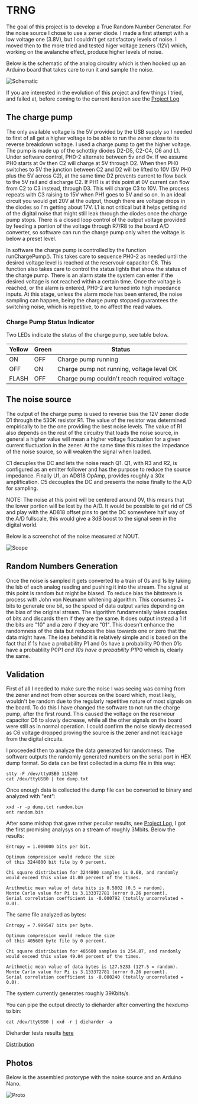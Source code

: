 
# TRNG #

The goal of this project is to develop a True Random Number Generator. For the noise source I chose to use a zener diode. I made a first attempt with a low voltage one (3.8V), but I couldn't get satisfactory levels of noise. I moved then to the more tried and tested higer voltage zeners (12V) which, working on the avalanche effect, produce higher levels of noise.

Below is the schematic of the analog circuitry which is then hooked up an Arduino board that takes care to run it and sample the noise. 

![Schematic](documentation/schematic2.png)

If you are interested in the evolution of this project and few things I tried, and failed at, before coming to the current iteration see the [Project Log](LOG.md)

## The charge pump ##

The only available voltage is the 5V provided by the USB supply so I needed to first of all get a higher voltage to be able to run the zener close to its reverse breakdown voltage. I used a charge pump to get the higher voltage. The pump is made up of the schottky diodes D2-D5, C2-C4, C6 and L1. Under software control, PH0-2 alternate between 5v and 0v. If we assume PH0 starts at 0v then C2 will charge at 5V through D2. When then PH0 switches to 5V the junction between C2 and D2 will be lifted to 10V (5V PH0 plus the 5V across C2), at the same time D2 prevents current to flow back to the 5V rail and discharge C2. If PH1 is at this point at 0V current can flow from C2 to C3 instead, through D3. This will charge C3 to 10V. The process repeats with C3 raising to 15V when PH1 goes to 5V and so on. In an ideal circuit you would get 20V at the output, though there are voltage drops in the diodes so I'm getting about 17V. L1 is not critical but it helps getting rid of the digital noise that might still leak through the diodes once the charge pump stops. There is a closed loop control of the output voltage provided by feeding a portion of the voltage through R7/R8 to the board A/D converter, so software can run the charge pump only when the voltage is below a preset level.

In software the charge pump is controlled by the function runChargePump(). This takes care to sequence PH0-2 as needed until the desired voltage level is reached at the reservouir capacitor C6. This function also takes care to control the status lights that show the status of the charge pump. There is an alarm state the system can enter if the desired voltage is not reached within a certain time. Once the voltage is reached, or the alarm is entered, PH0-2 are turned into high impedance inputs. At this stage, unless the alarm mode has been entered, the noise sampling can happen, being the charge pump stopped guarantees the switching noise, which is repetitive, to no affect the read values.

### Charge Pump Status Indicator ###

Two LEDs indicate the status of the charge pump, see table below.

| Yellow | Green | Status                                      |
|--------|-------|---------------------------------------------|
| ON     | OFF   | Charge pump running                         |
| OFF    | ON    | Charge pump not running, voltage level OK   |
| FLASH  | OFF   | Charge pump couldn't reach required voltage |

## The noise source ##

The output of the charge pump is used to reverse bias the 12V zener diode D1 through the 530K resistor R1. The value of the resistor was determined empirically to be the one providing the best noise levels. The value of R1 also depends on the rest of the circuitry that loads the noise source, in general a higher value will mean a higher voltage fluctuation for a given current fluctuation in the zener. At the same time this raises the impedance of the noise source, so will weaken the signal when loaded. 

C1 decuples the DC and lets the noise reach Q1. Q1, with R3 and R2, is configured as an emitter follower and has the purpose to reduce the source impedance. Finally U1, an AD818 OpAmp, provides roughly a 30x amplification. C5 decouples the DC and presents the noise finally to the A/D for sampling.

NOTE: The noise at this point will be centered around 0V, this means that the lower portion will be lost by the A/D. It would be possible to get rid of C5 and play with the AD818 offset pins to get the DC somewhere half way of the A/D fullscale, this would give a 3dB boost to the signal seen in the digital world.

Below is a screenshot of the noise measured at NOUT.

![Scope](documentation/noise.png)

## Random Numbers Generation ##

Once the noise is sampled it gets converted to a train of 0s and 1s by taking the lsb of each analog reading and pushing it into the stream. The signal at this point is random but might be biased. To reduce bias the bitstream is process with John von Neumann whitening algorithm. This consumes 2+ bits to generate one bit, so the speed of data output varies depending on the bias of the original stream. The algorithm fundamentally takes couples of bits and discards them if they are the same. It does output instead a 1 if the bits are "10" and a zero if they are "01". This doesn't enhance the randomness of the data but reduces the bias towards one or zero that the data might have. The idea behind it is relatively simple and is based on the fact that if 1s have a probability P1 and 0s have a probability P0 then 01s have a probablilty P0*P1 and 10s have a probability P1*P0 which is, clearly the same.

## Validation ##

First of all I needed to make sure the noise I was seeing was coming from the zener and not from other sources on the board which, most likely, wouldn't be random due to the regularly repetitive nature of most signals on the board. To do this I have changed the software to not run the charge pump, after the first round. This caused the voltage on the reserviour capacitor C6 to slowly decrease, while all the other signals on the board were still as  in normal operation. I could confirm the noise slowly decreased as C6 voltage dropped proving the source is the zener and not leackage from the digital circuits.

I proceeded then to analyze the data generated for randomness. The software outputs the randomly generated numbers on the serial port in HEX dump format. So data can be first collected in a dump file in this way:

    stty -F /dev/ttyUSB0 115200
    cat /dev/ttyUSB0 | tee dump.txt

Once enough data is collected the dump file can be converted to binary and analyzed with "ent":

    xxd -r -p dump.txt random.bin
    ent random.bin

After some mishap that gave rather peculiar results, see [Project Log](LOG.md), I got the first promising analysys on a stream of roughly 3Mbits. Below the results:

    Entropy = 1.000000 bits per bit.

    Optimum compression would reduce the size
    of this 3244800 bit file by 0 percent.

    Chi square distribution for 3244800 samples is 0.68, and randomly
    would exceed this value 41.00 percent of the times.

    Arithmetic mean value of data bits is 0.5002 (0.5 = random).
    Monte Carlo value for Pi is 3.133372781 (error 0.26 percent).
    Serial correlation coefficient is -0.000792 (totally uncorrelated = 0.0).

The same file analyzed as bytes:

    Entropy = 7.999547 bits per byte.

    Optimum compression would reduce the size
    of this 405600 byte file by 0 percent.

    Chi square distribution for 405600 samples is 254.87, and randomly
    would exceed this value 49.04 percent of the times.

    Arithmetic mean value of data bytes is 127.5233 (127.5 = random).
    Monte Carlo value for Pi is 3.133372781 (error 0.26 percent).
    Serial correlation coefficient is -0.000240 (totally uncorrelated = 0.0).

The system currently generates roughly 39Kbits/s.

You can pipe the output directly to dieharder after converting the hexdump to bin:

    cat /dev/ttyUSB0 | xxd -r | dieharder -a
    
Dieharder tests results [here](dieharder.md)

[Distribution](documentation/distribution_good.png)

## Photos ##

Below is the assembled protorype with the noise source and an Arduino Nano.

![Proto](documentation/proto2.png)
